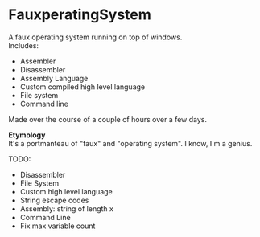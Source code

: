 # FauxperatingSystem
A faux operating system running on top of windows.   
Includes:  
* Assembler
* Disassembler
* Assembly Language
* Custom compiled high level language
* File system
* Command line

Made over the course of a couple of hours over a few days.  

**Etymology**  
It's a portmanteau of "faux" and "operating system". I know, I'm a genius.

TODO:  
* Disassembler
* File System
* Custom high level language
* String escape codes
* Assembly: string of length x
* Command Line
* Fix max variable count